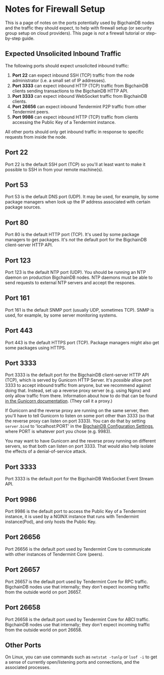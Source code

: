 <!---
Copyright © 2020 Interplanetary Database Association e.V.,
BigchainDB and IPDB software contributors.
SPDX-License-Identifier: (Apache-2.0 AND CC-BY-4.0)
Code is Apache-2.0 and docs are CC-BY-4.0
--->

# Notes for Firewall Setup

This is a page of notes on the ports potentially used by BigchainDB nodes and the traffic they should expect, to help with firewall setup (or security group setup on cloud providers). This page is _not_ a firewall tutorial or step-by-step guide.

## Expected Unsolicited Inbound Traffic

The following ports should expect unsolicited inbound traffic:

1. **Port 22** can expect inbound SSH (TCP) traffic from the node administrator (i.e. a small set of IP addresses).
1. **Port 3333** can expect inbound HTTP (TCP) traffic from BigchainDB clients sending transactions to the BigchainDB HTTP API.
1. **Port 3333** can expect inbound WebSocket traffic from BigchainDB clients.
1. **Port 26656** can expect inbound Tendermint P2P traffic from other Tendermint peers.
1. **Port 9986** can expect inbound HTTP (TCP) traffic from clients accessing the Public Key of a Tendermint instance.

All other ports should only get inbound traffic in response to specific requests from inside the node.

## Port 22

Port 22 is the default SSH port (TCP) so you'll at least want to make it possible to SSH in from your remote machine(s).

## Port 53

Port 53 is the default DNS port (UDP). It may be used, for example, by some package managers when look up the IP address associated with certain package sources.

## Port 80

Port 80 is the default HTTP port (TCP). It's used by some package managers to get packages. It's _not_ the default port for the BigchainDB client-server HTTP API.

## Port 123

Port 123 is the default NTP port (UDP). You should be running an NTP daemon on production BigchainDB nodes. NTP daemons must be able to send requests to external NTP servers and accept the respones.

## Port 161

Port 161 is the default SNMP port (usually UDP, sometimes TCP). SNMP is used, for example, by some server monitoring systems.

## Port 443

Port 443 is the default HTTPS port (TCP). Package managers might also get some packages using HTTPS.

## Port 3333

Port 3333 is the default port for the BigchainDB client-server HTTP API (TCP), which is served by Gunicorn HTTP Server. It's _possible_ allow port 3333 to accept inbound traffic from anyone, but we recommend against doing that. Instead, set up a reverse proxy server (e.g. using Nginx) and only allow traffic from there. Information about how to do that can be found [in the Gunicorn documentation](http://docs.gunicorn.org/en/stable/deploy.html). (They call it a proxy.)

If Gunicorn and the reverse proxy are running on the same server, then you'll have to tell Gunicorn to listen on some port other than 3333 (so that the reverse proxy can listen on port 3333). You can do that by setting `server.bind` to 'localhost:PORT' in the [BigchainDB Configuration Settings](../../installation/node-setup/configuration), where PORT is whatever port you chose (e.g. 9983).

You may want to have Gunicorn and the reverse proxy running on different servers, so that both can listen on port 3333. That would also help isolate the effects of a denial-of-service attack.

## Port 3333

Port 3333 is the default port for the BigchainDB WebSocket Event Stream API.

## Port 9986

Port 9986 is the default port to access the Public Key of a Tendermint instance, it is used by a NGINX instance
that runs with Tendermint instance(Pod), and only hosts the Public Key.

## Port 26656

Port 26656 is the default port used by Tendermint Core to communicate with other instances of Tendermint Core (peers).

## Port 26657

Port 26657 is the default port used by Tendermint Core for RPC traffic. BigchainDB nodes use that internally; they don't expect incoming traffic from the outside world on port 26657.

## Port 26658

Port 26658 is the default port used by Tendermint Core for ABCI traffic. BigchainDB nodes use that internally; they don't expect incoming traffic from the outside world on port 26658.

## Other Ports

On Linux, you can use commands such as `netstat -tunlp` or `lsof -i` to get a sense of currently open/listening ports and connections, and the associated processes. 
